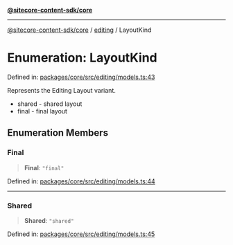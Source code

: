 [**@sitecore-content-sdk/core**](../../README.md)

***

[@sitecore-content-sdk/core](../../README.md) / [editing](../README.md) / LayoutKind

# Enumeration: LayoutKind

Defined in: [packages/core/src/editing/models.ts:43](https://github.com/Sitecore/xmc-jss-dev/blob/28923ef088ac4be62069deb221a0ddc7386ea85e/packages/core/src/editing/models.ts#L43)

Represents the Editing Layout variant.
- shared - shared layout
- final - final layout

## Enumeration Members

### Final

> **Final**: `"final"`

Defined in: [packages/core/src/editing/models.ts:44](https://github.com/Sitecore/xmc-jss-dev/blob/28923ef088ac4be62069deb221a0ddc7386ea85e/packages/core/src/editing/models.ts#L44)

***

### Shared

> **Shared**: `"shared"`

Defined in: [packages/core/src/editing/models.ts:45](https://github.com/Sitecore/xmc-jss-dev/blob/28923ef088ac4be62069deb221a0ddc7386ea85e/packages/core/src/editing/models.ts#L45)
